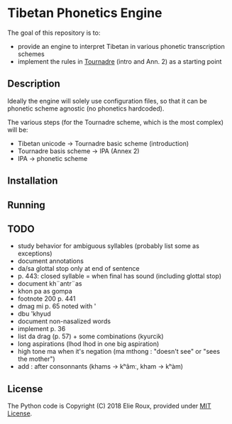 # Tibetan Phonetics Engine

The goal of this repository is to:
- provide an engine to interpret Tibetan in various phonetic transcription schemes
- implement the rules in [Tournadre](http://www.worldcat.org/oclc/916715611) (intro and Ann. 2) as a starting point

## Description

Ideally the engine will solely use configuration files, so that it can be phonetic scheme agnostic (no phonetics hardcoded).

The various steps (for the Tournadre scheme, which is the most complex) will be:
- Tibetan unicode -> Tournadre basic scheme (introduction)
- Tournadre basis scheme -> IPA (Annex 2)
- IPA -> phonetic scheme

## Installation

## Running

## TODO

- study behavior for ambiguous syllables (probably list some as exceptions)
- document annotations
- da/sa glottal stop only at end of sentence
- p. 443: closed syllable = when final has sound (including glottal stop)
- document kh¨antr¨as
- khon pa as gompa
- footnote 200 p. 441
- dmag mi p. 65 noted with '
- dbu 'khyud
- document non-nasalized words
- implement p. 36
- list da drag (p. 57) + some combinations (kyurcik)
- long aspirations (lhod lhod in one big aspiration)
- high tone ma when it's negation (ma mthong : "doesn't see" or "sees the mother")
- add : after consonnants (khams -> kʰâmː, kham -> kʰàm)

## License

The Python code is Copyright (C) 2018 Elie Roux, provided under [MIT License](LICENSE).
